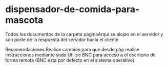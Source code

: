# dispensador-de-comida-para-mascota

Todos los documentos de la carpeta paginaArqui se alojan en el servidor y son porte de la respuesta del servidor hacia el cliente 



Recomendaciones
  Realice cambios para que desde php realice instrucciones mediante sudo
  Utilice BNC para acceso a el escritorio de forma remota (BNC esta por defecto en el sistema operativo)

